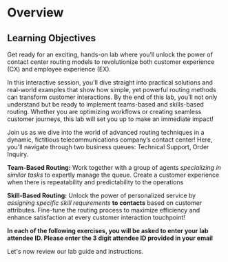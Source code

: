 # Overview

## Learning Objectives

Get ready for an exciting, hands-on lab where you’ll unlock the power of contact center routing models to revolutionize both customer experience (CX) and employee experience (EX).

In this interactive session, you'll dive straight into practical solutions and real-world examples that show how simple, yet powerful routing methods can transform customer interactions. By the end of this lab, you’ll not only understand but be ready to implement teams-based and skills-based routing. Whether you are optimizing workflows or creating seamless customer journeys, this lab will set you up to make an immediate impact! 
 
Join us as we dive into the world of advanced routing techniques in a dynamic, fictitious telecommunications company’s contact center! Here, you'll navigate through two business queues: Technical Support, Order Inquiry.  

**Team-Based Routing:** Work together with a group of agents *specializing in similar tasks* to expertly manage the queue. Create a customer experience when there is repeatability and predictability to the operations 

**Skill-Based Routing:** Unlock the power of personalized service by *assigning specific skill requirements* **to contacts** based on customer attributes. Fine-tune the routing process to maximize efficiency and enhance satisfaction at every customer interaction touchpoint! 

**In each of the following exercises, you will be asked to enter your lab attendee ID. Please enter the 3 digit attendee ID provided in your email**

Let's now review our lab guide and instructions.



